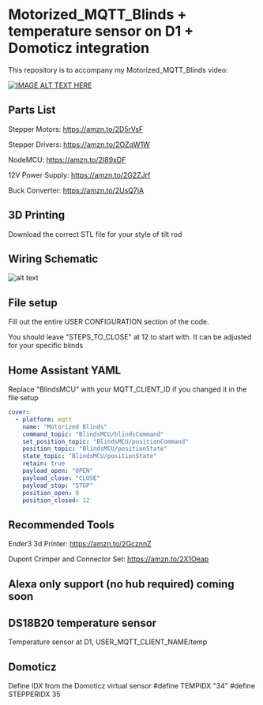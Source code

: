 # Motorized_MQTT_Blinds + temperature sensor on D1 + Domoticz integration


This repository is to accompany my Motorized_MQTT_Blinds video:

[![IMAGE ALT TEXT HERE](https://img.youtube.com/vi/1O_1gUFumQM/0.jpg)](https://www.youtube.com/watch?v=1O_1gUFumQM)

## Parts List
Stepper Motors: https://amzn.to/2D5rVsF

Stepper Drivers: https://amzn.to/2OZqW1W

NodeMCU: https://amzn.to/2I89xDF

12V Power Supply: https://amzn.to/2G2ZJrf

Buck Converter: https://amzn.to/2UsQ7jA

## 3D Printing

Download the correct STL file for your style of tilt rod

## Wiring Schematic

![alt text](https://github.com/thehookup/Motorized_MQTT_Blinds/blob/master/Schematic.jpg?raw=true)

## File setup

Fill out the entire USER CONFIGURATION section of the code.

You should leave "STEPS_TO_CLOSE" at 12 to start with.  It can be adjusted for your specific blinds

## Home Assistant YAML

Replace "BlindsMCU" with your MQTT_CLIENT_ID if you changed it in the file setup

```yaml
cover:
  - platform: mqtt
    name: "Motorized Blinds"
    command_topic: "BlindsMCU/blindsCommand"
    set_position_topic: "BlindsMCU/positionCommand"
    position_topic: "BlindsMCU/positionState"
    state_topic: "BlindsMCU/positionState"
    retain: true
    payload_open: "OPEN"
    payload_close: "CLOSE"
    payload_stop: "STOP"
    position_open: 0
    position_closed: 12
  ```
  
## Recommended Tools

Ender3 3d Printer: https://amzn.to/2GcznnZ

Dupont Crimper and Connector Set: https://amzn.to/2X1Oeap

## Alexa only support (no hub required) coming soon

## DS18B20 temperature sensor

Temperature sensor at D1, USER_MQTT_CLIENT_NAME/temp

## Domoticz
Define IDX from the Domoticz virtual sensor
#define TEMPIDX "34"
#define STEPPERIDX 35
